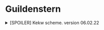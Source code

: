 # Guildenstern

<details> 
  <summary>[SPOILER] Kekw scheme. version 06.02.22  </summary>

  ![""](/.resource/kekw_scheme.png "Kekw")
</details>
